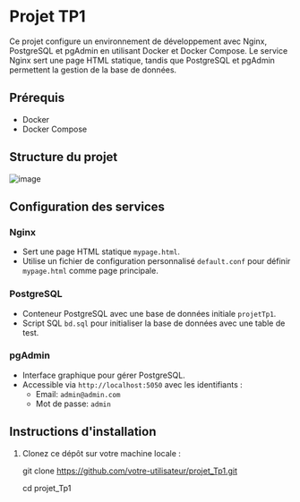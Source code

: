 # Projet TP1

Ce projet configure un environnement de développement avec Nginx, PostgreSQL et pgAdmin en utilisant Docker et Docker Compose. Le service Nginx sert une page HTML statique, tandis que PostgreSQL et pgAdmin permettent la gestion de la base de données.

## Prérequis

- Docker
- Docker Compose

## Structure du projet
![image](https://github.com/user-attachments/assets/b1fee81e-95db-45d8-a180-5819f532ccc3)

## Configuration des services

### Nginx

- Sert une page HTML statique `mypage.html`.
- Utilise un fichier de configuration personnalisé `default.conf` pour définir `mypage.html` comme page principale.

### PostgreSQL

- Conteneur PostgreSQL avec une base de données initiale `projetTp1`.
- Script SQL `bd.sql` pour initialiser la base de données avec une table de test.

### pgAdmin

- Interface graphique pour gérer PostgreSQL.
- Accessible via `http://localhost:5050` avec les identifiants :
  - Email: `admin@admin.com`
  - Mot de passe: `admin`

## Instructions d'installation

1. Clonez ce dépôt sur votre machine locale :

   git clone https://github.com/votre-utilisateur/projet_Tp1.git
   
   cd projet_Tp1
